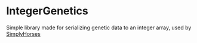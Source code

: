 # IntegerGenetics

Simple library made for serializing genetic data to an integer array, used by [SimplyHorses](https://github.com/MsRandom/SimplyHorses)
